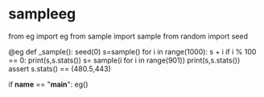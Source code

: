 
# sampleeg

from eg     import eg
from sample import sample
from random import seed

@eg
def _sample():
  seed(0)
  s=sample()
  for i in range(1000):
    s + i
    if i % 100 == 0: print(s,s.stats())
  s= sample(i for i in range(901))
  print(s,s.stats())
  assert s.stats() == (480.5,443)

if __name__ == "__main__": eg()
```

